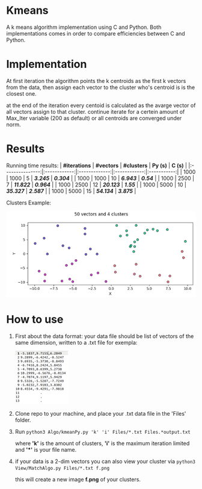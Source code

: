 # Kmeans
A k means algorithm implementation using C and Python.
Both implementations comes in order to compare efficiencies between C and Python.


# Implementation
At first iteration the algorithm points the k centroids as the first k vectors from the data,
then assign each vector to the cluster who's centroid is is the closest one.

at the end of the iteration every centoid is calculated as the avarge vector of all vectors assign to that cluster.
continue iterate for a certein amount of Max_Iter variable (200 as default) or all centroids are converged under norm.

# Results
Running time results:
| **#iterations** | **#vectors** | **#clusters** |  **Py (s)**  |  **C (s)**  |
|:---------------:|:------------:|:-------------:|:------------:|:-----------:|
|       1000      |     1000     |       5       |  **_3.245_** | **_0.304_** |
|       1000      |     1000     |       10      |  **_6.943_** |  **_0.54_** |
|       1000      |     2500     |       7       | **_11.822_** | **_0.964_** |
|       1000      |     2500     |       12      | **_20.123_** |  **_1.55_** |
|       1000      |     5000     |       10      | **_35.327_** | **_2.587_** |
|       1000      |     5000     |       15      | **_54.134_** | **_3.875_** |

Clusters Example:

![example1](View/figEx.png)

# How to use
1) First about the data format: your data file should be list of vectors of the same dimension, written to a .txt file
   for exempla:
   
   ![example2](View/dataEx.png)
 
2) Clone repo to your machine, and place your .txt data file in the 'Files' folder.
3) Run `python3 Algo/kmeanPy.py 'k' 'i' Files/*.txt Files.*output.txt`

   where **'k'** is the amount of clusters, **'i'** is the maximum iteration limited and **'*'** is your file name.
   
4) if your data is a 2-dim vectors you can also view your cluster via
`python3 View/MatchAlgo.py Files/*.txt f.png`

   this will create a new image **f.png** of your clusters.
